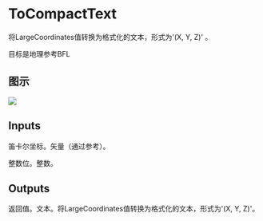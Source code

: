 # ToCompactText

将LargeCoordinates值转换为格式化的文本，形式为'(X, Y, Z)' 。

目标是地理参考BFL

## 图示

![]($-20221218-19142156.png)

## Inputs

笛卡尔坐标。矢量（通过参考）。

整数位。整数。  

## Outputs

返回值。文本。将LargeCoordinates值转换为格式化的文本，形式为'(X, Y, Z)'。
